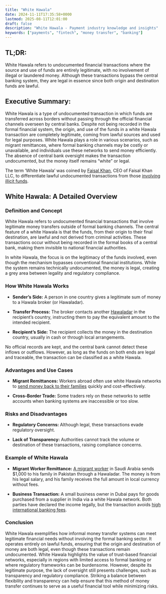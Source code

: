```yaml
---
title: "White Hawala"
date: 2024-11-11T17:35:58+0000
lastmod: 2025-08-11T12:01:00
draft: false
description: "White Hawala - Payment industry knowledge and insights"
keywords: ["payments", "fintech", "money transfer", "banking"]
---
```


## **TL;DR:**

White Hawala refers to undocumented financial transactions where the source and use of funds are entirely legitimate, with no involvement of illegal or laundered money. Although these transactions bypass the central banking system, they are legal in essence since both origin and destination funds are lawful.

## **Executive Summary:**

White Hawala is a type of undocumented transaction in which funds are transferred across borders without passing through the official financial channels overseen by central banks. Despite not being recorded in the formal financial system, the origin, and use of the funds in a white Hawala transaction are completely legitimate, coming from lawful sources and used for legal purposes. White Hawala plays a role in various scenarios, such as migrant remittances, where formal banking channels may be costly or unavailable, and individuals use these networks to send money efficiently. The absence of central bank oversight makes the transaction undocumented, but the money itself remains “white” or legal.

The term ‘White Hawala’ was coined by [Faisal Khan](https://www.linkedin.com/in/faisalkhan99/), CEO of Faisal Khan LLC, to differentiate lawful undocumented transactions from those [involving illicit funds](https://faisalkhan.com/learn/payments-wiki/hawala-transfer/).

## **White Hawala: A Detailed Overview**

### **Definition and Concept**

White Hawala refers to undocumented financial transactions that involve legitimate money transfers outside of formal banking channels. The central feature of a white Hawala is that the funds, from their origin to their final destination, are lawful and not derived from criminal activities. These transactions occur without being recorded in the formal books of a central bank, making them invisible to national financial authorities.

In white Hawala, the focus is on the legitimacy of the funds involved, even though the mechanism bypasses conventional financial institutions. While the system remains technically undocumented, the money is legal, creating a grey area between legality and regulatory compliance.

### **How White Hawala Works**

- **Sender’s Side:** A person in one country gives a legitimate sum of money to a Hawala broker (or Hawaladar).

- **Transfer Process:** The broker contacts another [Hawaladar](https://faisalkhanllc.xyz/resources/payments-wiki/h/hawala-transfer/) in the recipient’s country, instructing them to pay the equivalent amount to the intended recipient.

- **Recipient’s Side:** The recipient collects the money in the destination country, usually in cash or through local arrangements.

No official records are kept, and the central bank cannot detect these inflows or outflows. However, as long as the funds on both ends are legal and traceable, the transaction can be classified as a white Hawala.

### **Advantages and Use Cases**

- **Migrant Remittances:** Workers abroad often use white Hawala networks to [send money back to their families](https://faisalkhanllc.xyz/resources/payments-wiki/h/home-remittances/) quickly and cost-effectively.

- **Cross-Border Trade:** Some traders rely on these networks to settle accounts when banking systems are inaccessible or too slow.

### **Risks and Disadvantages**

- **Regulatory Concerns:** Although legal, these transactions evade regulatory oversight.

- **Lack of Transparency:** Authorities cannot track the volume or destination of these transactions, raising compliance concerns.

### **Example of White Hawala**

- **Migrant Worker Remittance:** [A migrant worker](https://faisalkhanllc.xyz/resources/payments-wiki/m/migrant-workers/) in Saudi Arabia sends $1,000 to his family in Pakistan through a Hawaladar. The money is from his legal salary, and his family receives the full amount in local currency without fees.

- **Business Transaction:** A small business owner in Dubai pays for goods purchased from a supplier in India via a white Hawala network. Both parties have declared the income legally, but the transaction avoids [high international banking fees](https://faisalkhanllc.xyz/resources/payments-wiki/t/transaction-fee/).

### **Conclusion**

White Hawala exemplifies how informal money transfer systems can meet legitimate financial needs without involving the formal banking sector. It operates entirely on lawful funds, ensuring that the origin and destination of money are both legal, even though these transactions remain undocumented. White Hawala highlights the value of trust-based financial networks, especially in regions with limited access to formal banking or where regulatory frameworks can be burdensome. However, despite its legitimate purpose, the lack of oversight still presents challenges, such as transparency and regulatory compliance. Striking a balance between flexibility and transparency can help ensure that this method of money transfer continues to serve as a useful financial tool while minimizing risks.